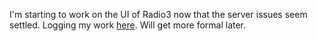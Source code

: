 I'm starting to work on the UI of Radio3 now that the server issues seem settled. Logging my work <a href="http://scripting.com/2020/06/28/153523.html?title=radio3Work">here</a>. Will get more formal later. 
